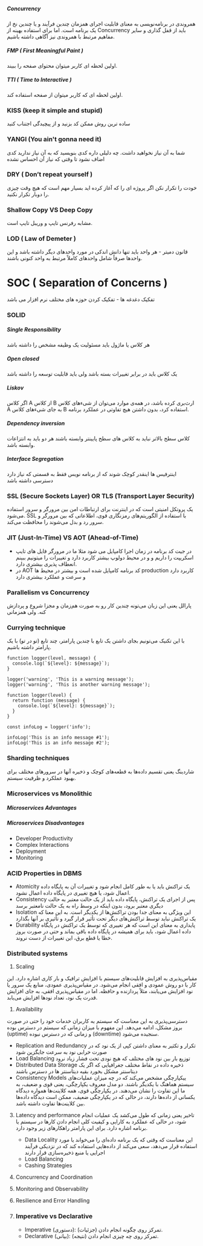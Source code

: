 #####  Concurrency
همروندی در برنامه‌نویسی به معنای قابلیت اجرای همزمان چندین فرآیند و یا چندین نخ از یک برنامه است. اما برای استفاده بهینه از Concurrency باید از قفل گذاری و سایر مفاهیم مرتبط با همروندی نیز آگاهی داشته باشیم.

##### FMP ( First Meaningful Paint )
اولین لحظه ای کاربر میتوان محتوای صفحه را ببیند.
##### TTI ( Time to Interactive )
اولین لحظه ای که کاربر میتوان از صفحه استفاده کند.

### KISS (keep it simple and stupid)
ساده ترین روش ممکن کد بزنید و از پیچیدگی اجتناب کنید

### YANGI (You ain't gonna need it)
 شما به آن نیاز نخواهید داشت.
 چه دلیلی داره کدی بنویسید که به آن نیاز ندارید
 کدی اضاف نشود تا وقتی که نیاز آن احساس نشده
 ### DRY ( Don’t repeat yourself )
 خودت را تکرار نکن
 اگر پروژه ای را که آغاز کرده اید بسیار مهم است که هیچ وقت چیزی را دوبار تکرار نکنید.
 
 ### Shallow Copy VS Deep Copy
 مشابه رفرنس تایپ و وریبل تایپ است.

 ### LOD ( Law of Demeter )
 قانون دمیتر - هر واحد باید تنها دانش اندکی در مورد واحدهای دیگر داشته باشد و این واحدها صرفاً شامل واحدهای کاملاً مرتبط به واحد کنونی باشند. 
 # SOC ( Separation of Concerns )
 تفکیک دغدغه ها - تفکیک کردن حوزه های مختلف نرم افزار می باشد  
 
### SOLID

##### Single Responsibility
هر کلاس یا ماژول باید مسئولیت یک وظیفه مشخص را داشته باشد 

##### Open closed

یک کلاس باید در برابر تغییرات بسته باشد ولی باید قابلیت توسعه را داشته باشد
##### Liskov
اگر کلاس A از کلاس B ارث‌بری کرده باشد، در همه‌ی موارد می‌توان از شی‌ء‌های کلاس A به جای شیء‌های کلاس B استفاده کرد، بدون داشتن هیچ تفاوتی در عملکرد برنامه.

##### Dependency inversion

کلاس سطح بالاتر نباید به کلاس های سطح پایینتر وابسته باشند هر دو باید به انتزاعات وابسته باشد.
##### Interface Segregation 
اینترفیس ها اینقدر کوچک شوند که از برنامه نویس فقط به قسمتی که نیاز دارد دسترسی داشته باشد
 
 
 
### SSL (Secure Sockets Layer) OR TLS (Transport Layer Security)
 یک پروتکل امنیتی است که در اینترنت برای ارتباطات امن بین مرورگر و سرور استفاده می‌شود. SSL با استفاده از الگوریتم‌های رمزنگاری قوی، اطلاعاتی که بین مرورگر و سرور رد و بدل می‌شوند را محافظت می‌کند.



 ### JIT (Just-In-Time) VS AOT (Ahead-of-Time)
  - در جیت کد برنامه در زمان اجرا کامپایل می شود مثلا ما در مرورگر فایل های تایپ اسکریپت را داریم و و در محیط دولوپ بیشتر کاربرد دارد و تغییرات را میتونیم ببینم انعطاف پذیری بیشتری دارد.
 -  در AOT کد برنامه کامپایل شده است و بیشتر در محیط ها production کاربرد دارد و سرعت و عملکرد بیشتری دارد
 

### Parallelism vs Concurrency
پارالل یعنی این زبان می‌تونه چندین کار رو به صورت هم‌زمان و مجزا شروع و پردازش کنه. ولی همزمانی 


### Currying technique
با این تکنیک می‌تونیم بجای داشتن یک تابع با چندین پارامتر، چند تابع (تو در تو) با یک پارامتر داشته باشیم.

```
function logger(level, message) {
  console.log(`${level}: ${message}`);
}

logger('warning', 'This is a warning message');
logger('warning', 'This is another warning message');

```
```
function logger(level) {
  return function (message) {
    console.log(`${level}: ${message}`);
  }
}

const infoLog = logger('info');

infoLog('This is an info message #1');
infoLog('This is an info message #2');

```
### Sharding techniques   
شاردینگ یعنی تقسیم داده‌ها به قطعه‌های کوچک و ذخیره آنها در سرورهای مختلف برای بهبود عملکرد و ظرفیت سیستم.

### Microservices vs Monolithic 
##### Microservices Advantages
##### Microservices Disadvantages
- Developer Productivity
- Complex Interactions
- Deployment
- Monitoring

### ACID Properties in DBMS
- Atomicity
  یک تراکنش باید یا به طور کامل انجام شود و تغییرات آن به پایگاه داده اعمال شود، یا هیچ تغییری در پایگاه داده اعمال نشود.
- Consistency
   پس از اجرای یک تراکنش، پایگاه داده باید از یک حالت معتبر به حالت دیگری معتبر برود، بدون اینکه در وسط راه به یک حالت نامعتبر برسد
- Isolation
  این ویژگی به معنای جدا بودن تراکنش‌ها از یکدیگر است. به این معنا که یک تراکنش نباید توسط تراکنش‌های دیگر تحت تأثیر قرار گیرد و تأثیری بر آنها بگذارد
- Durability
  پایداری به معنای این است که هر تغییری که توسط یک تراکنش در پایگاه داده اعمال شود، باید برای همیشه در پایگاه داده باقی بماند و حتی در صورت بروز خطا یا قطع برق، این تغییرات از دست نروند.

### Distributed systems
1. Scaling
  
 مقیاس‌پذیری به افزایش قابلیت‌های سیستم با افزایش ترافیک و بار کاری اشاره دارد. این کار با دو روش عمودی و افقی انجام می‌شود. در مقیاس‌پذیری عمودی، منابع یک سرور یا نود افزایش می‌یابند، مثلاً پردازنده و حافظه. اما در مقیاس‌پذیری افقی، به جای افزایش قدرت یک نود، تعداد نودها افزایش می‌یابد.
1. Availability

دسترسی‌پذیری به این معناست که سیستم به کاربران خدمات خود را حتی در صورت بروز مشکل، ادامه می‌دهد. این مفهوم با میزان زمانی که سیستم در دسترس بوده (uptime) و زمانی که در دسترس نبوده (downtime) سنجیده می‌شود.

  -  Replication and Redundancy
تکرار و تکثیر به معنای داشتن کپی از یک نود که در صورت خرابی نود به سرعت جایگزین شود
  -  Load Balancing
توزیع بار بین نود های مختلف که هیچ نودی تحت فشار زیاد نرود
  -  Distributed Data Storage
ذخیره داده در نقاط مختلف جغرافیایی که اگر یک دیتاسنتر مشکل بخورد بقیه دیتاسنتر ها در دسترس باشند
  - Consistency Models
ییکپارچگی مشخص می‌کند که در چه میزان عملیات‌های سیستم هماهنگ با یکدیگر باشند. دو مدل معروف یکپارچگی، یعنی قوی و ضعیف، به ما این تفاوت را نشان می‌دهند. در یکپارچگی قوی، همه کلاینت‌ها همواره دیدگاه یکسانی از داده‌ها دارند، در حالی که در یکپارچگی ضعیف، ممکن است دیدگاه داده‌ها بین کلاینت‌ها تفاوت داشته باشد.
3. Latency and performance
  تاخیر یعنی زمانی که طول می‌کشد یک عملیات انجام شود، در حالی که عملکرد به کارایی و کیفیت کلی انجام دادن کارها در سیستم یا برنامه اشاره دارد. برای این پارامتر راهکارهای زیر وجود دارد.
    - Data Locality
    این معناست که وقتی که یک برنامه داده‌ای را می‌خواند یا مورد استفاده قرار می‌دهد، سعی می‌کند از داده‌هایی استفاده کند که در نزدیکی فرآیند اجرایی یا منبع ذخیره‌سازی قرار دارند
    - Load Balancing
    - Cashing Strategies
      
4. Concurrency and Coordination
5. Monitoring and Observability
6. Resilience and Error Handling
1. ### Imperative vs Declarative
      - Imperative (دستوری): تمرکز روی چگونه انجام دادن (جزئیات).
      - Declarative (بیانی): تمرکز روی چه چیزی انجام دادن (نتیجه).